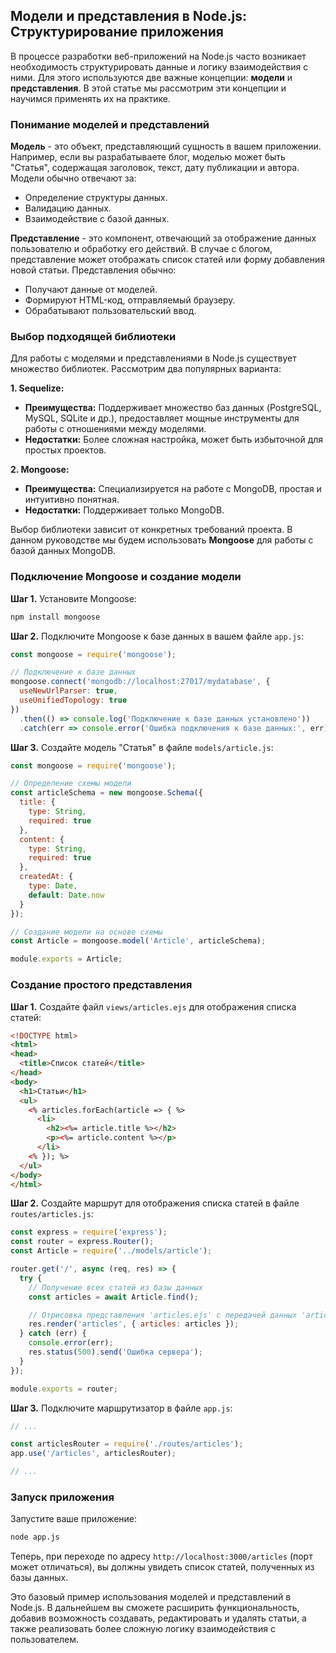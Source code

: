 ## Модели и представления в Node.js: Структурирование приложения

В процессе разработки веб-приложений на Node.js часто возникает необходимость структурировать данные и логику взаимодействия с ними. Для этого используются две важные концепции: **модели** и **представления**. В этой статье мы рассмотрим эти концепции и научимся применять их на практике.

### Понимание моделей и представлений

**Модель** - это объект, представляющий сущность в вашем приложении. Например, если вы разрабатываете блог, моделью может быть "Статья", содержащая заголовок, текст, дату публикации и автора. Модели обычно отвечают за:

- Определение структуры данных.
- Валидацию данных.
- Взаимодействие с базой данных.

**Представление** - это компонент, отвечающий за отображение данных пользователю и обработку его действий. В случае с блогом, представление может отображать список статей или форму добавления новой статьи. Представления обычно:

- Получают данные от моделей.
- Формируют HTML-код, отправляемый браузеру.
- Обрабатывают пользовательский ввод.

### Выбор подходящей библиотеки

Для работы с моделями и представлениями в Node.js существует множество библиотек. Рассмотрим два популярных варианта:

**1. Sequelize:**

- **Преимущества:** Поддерживает множество баз данных (PostgreSQL, MySQL, SQLite и др.), предоставляет мощные инструменты для работы с отношениями между моделями.
- **Недостатки:** Более сложная настройка, может быть избыточной для простых проектов.

**2. Mongoose:**

- **Преимущества:**  Специализируется на работе с MongoDB, простая и интуитивно понятная.
- **Недостатки:**  Поддерживает только MongoDB.

Выбор библиотеки зависит от конкретных требований проекта. В данном руководстве мы будем использовать **Mongoose** для работы с базой данных MongoDB.

### Подключение Mongoose и создание модели

**Шаг 1.** Установите Mongoose:

```bash
npm install mongoose
```

**Шаг 2.** Подключите Mongoose к базе данных в вашем файле `app.js`:

```javascript
const mongoose = require('mongoose');

// Подключение к базе данных
mongoose.connect('mongodb://localhost:27017/mydatabase', {
  useNewUrlParser: true,
  useUnifiedTopology: true
})
  .then(() => console.log('Подключение к базе данных установлено'))
  .catch(err => console.error('Ошибка подключения к базе данных:', err));
```

**Шаг 3.** Создайте модель "Статья" в файле `models/article.js`:

```javascript
const mongoose = require('mongoose');

// Определение схемы модели
const articleSchema = new mongoose.Schema({
  title: {
    type: String,
    required: true
  },
  content: {
    type: String,
    required: true
  },
  createdAt: {
    type: Date,
    default: Date.now
  }
});

// Создание модели на основе схемы
const Article = mongoose.model('Article', articleSchema);

module.exports = Article;
```

### Создание простого представления

**Шаг 1.** Создайте файл `views/articles.ejs` для отображения списка статей:

```html
<!DOCTYPE html>
<html>
<head>
  <title>Список статей</title>
</head>
<body>
  <h1>Статьи</h1>
  <ul>
    <% articles.forEach(article => { %>
      <li>
        <h2><%= article.title %></h2>
        <p><%= article.content %></p>
      </li>
    <% }); %>
  </ul>
</body>
</html>
```

**Шаг 2.** Создайте маршрут для отображения списка статей в файле `routes/articles.js`:

```javascript
const express = require('express');
const router = express.Router();
const Article = require('../models/article');

router.get('/', async (req, res) => {
  try {
    // Получение всех статей из базы данных
    const articles = await Article.find();

    // Отрисовка представления 'articles.ejs' с передачей данных 'articles'
    res.render('articles', { articles: articles });
  } catch (err) {
    console.error(err);
    res.status(500).send('Ошибка сервера');
  }
});

module.exports = router;
```

**Шаг 3.** Подключите маршрутизатор в файле `app.js`:

```javascript
// ...

const articlesRouter = require('./routes/articles');
app.use('/articles', articlesRouter);

// ...
```

### Запуск приложения

Запустите ваше приложение:

```bash
node app.js
```

Теперь, при переходе по адресу `http://localhost:3000/articles` (порт может отличаться), вы должны увидеть список статей, полученных из базы данных.

Это базовый пример использования моделей и представлений в Node.js. В дальнейшем вы сможете расширить функциональность, добавив возможность создавать, редактировать и удалять статьи, а также реализовать более сложную логику взаимодействия с пользователем. 
